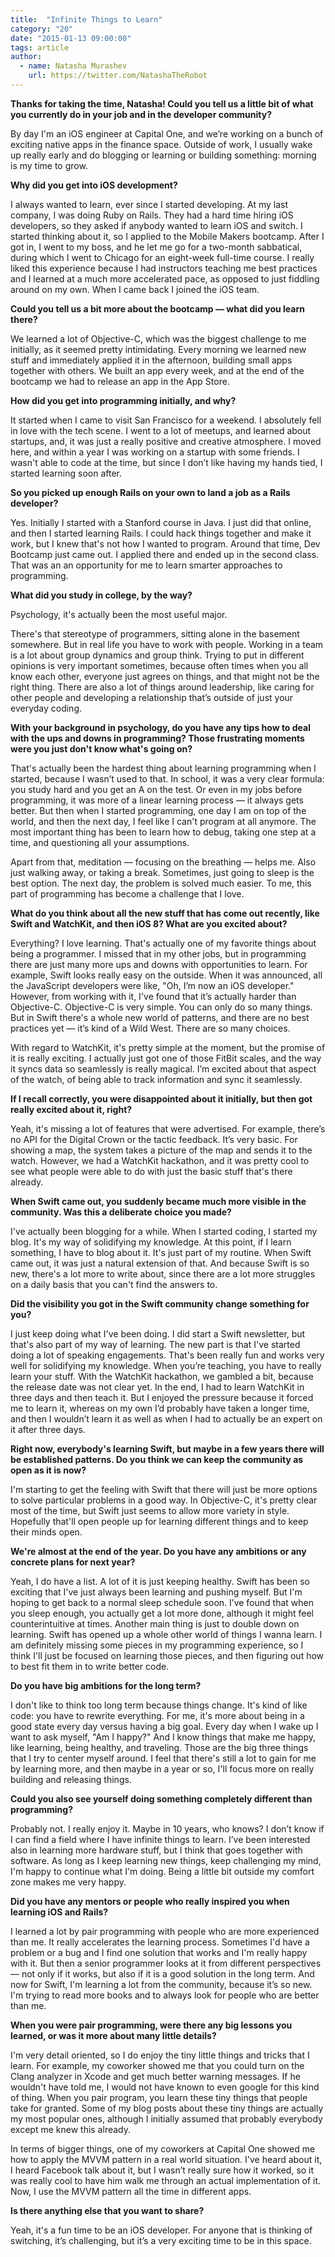 ```yaml
---
title:  "Infinite Things to Learn"
category: "20"
date: "2015-01-13 09:00:00"
tags: article
author:
  - name: Natasha Murashev
    url: https://twitter.com/NatashaTheRobot
---
```


**Thanks for taking the time, Natasha! Could you tell us a little bit of what you currently do in your job and in the developer community?**

By day I'm an iOS engineer at Capital One, and we’re working on a bunch of exciting native apps in the finance space. Outside of work, I usually wake up really early and do blogging or learning or building something: morning is my time to grow.

**Why did you get into iOS development?**

I always wanted to learn, ever since I started developing. At my last company, I was doing Ruby on Rails. They had a hard time hiring iOS developers, so they asked if anybody wanted to learn iOS and switch. I started thinking about it, so I applied to the Mobile Makers bootcamp. After I got in, I went to my boss, and he let me go for a two-month sabbatical, during which I went to Chicago for an eight-week full-time course. I really liked this experience because I had instructors teaching me best practices and I learned at a much more accelerated pace, as opposed to just fiddling around on my own. When I came back I joined the iOS team.

**Could you tell us a bit more about the bootcamp — what did you learn there?**

We learned a lot of Objective-C, which was the biggest challenge to me initially, as it seemed pretty intimidating. Every morning we learned new stuff and immediately applied it in the afternoon, building small apps together with others. We built an app every week, and at the end of the bootcamp we had to release an app in the App Store.

**How did you get into programming initially, and why?**

It started when I came to visit San Francisco for a weekend. I absolutely fell in love with the tech scene. I went to a lot of meetups, and learned about startups, and, it was just a really positive and creative atmosphere. I moved here, and within a year I was working on a startup with some friends. I wasn't able to code at the time, but since I don’t like having my hands tied, I started learning soon after.

**So you picked up enough Rails on your own to land a job as a Rails developer?**

Yes. Initially I started with a Stanford course in Java. I just did that online, and then I started learning Rails. I could hack things together and make it work, but I knew that's not how I wanted to program. Around that time, Dev Bootcamp just came out. I applied there and ended up in the second class. That was an an opportunity for me to learn smarter approaches to programming.

**What did you study in college, by the way?**

Psychology, it's actually been the most useful major.

There's that stereotype of programmers, sitting alone in the basement somewhere. But in real life you have to work with people. Working in a team is a lot about group dynamics and group think. Trying to put in different opinions is very important sometimes, because often times when you all know each other, everyone just agrees on things, and that might not be the right thing. There are also a lot of things around leadership, like caring for other people and developing a relationship that’s outside of just your everyday coding.

**With your background in psychology, do you have any tips how to deal with the ups and downs in programming? Those frustrating moments were you just don't know what's going on?**

That's actually been the hardest thing about learning programming when I started, because I wasn’t used to that. In school, it was a very clear formula: you study hard and you get an A on the test. Or even in my jobs before programming, it was more of a linear learning process — it always gets better. But then when I started programming, one day I am on top of the world, and then the next day, I feel like I can't program at all anymore. The most important thing has been to learn how to debug, taking one step at a time, and questioning all your assumptions.

Apart from that, meditation — focusing on the breathing — helps me. Also just walking away, or taking a break. Sometimes, just going to sleep is the best option. The next day, the problem is solved much easier. To me, this part of programming has become a challenge that I love.

**What do you think about all the new stuff that has come out recently, like Swift and WatchKit, and then iOS 8? What are you excited about?**

Everything? I love learning. That's actually one of my favorite things about being a programmer. I missed that in my other jobs, but in programming there are just many more ups and downs with opportunities to learn. For example, Swift looks really easy on the outside. When it was announced, all the JavaScript developers were like, "Oh, I’m now an iOS developer." However, from working with it, I've found that it’s actually harder than Objective-C. Objective-C is very simple. You can only do so many things. But in Swift there's a whole new world of patterns, and there are no best practices yet — it’s kind of a Wild West. There are so many choices.

With regard to WatchKit, it's pretty simple at the moment, but the promise of it is really exciting. I actually just got one of those FitBit scales, and the way it syncs data so seamlessly is really magical. I’m excited about that aspect of the watch, of being able to track information and sync it seamlessly.

**If I recall correctly, you were disappointed about it initially, but then got really excited about it, right?**

Yeah, it's missing a lot of features that were advertised. For example, there’s no API for the Digital Crown or the tactic feedback. It’s very basic. For showing a map, the system takes a picture of the map and sends it to the watch. However, we had a WatchKit hackathon, and it was pretty cool to see what people were able to do with just the basic stuff that's there already.

**When Swift came out, you suddenly became much more visible in the community. Was this a deliberate choice you made?**

I've actually been blogging for a while. When I started coding, I started my blog. It's my way of solidifying my knowledge. At this point, if I learn something, I have to blog about it. It's just part of my routine. When Swift came out, it was just a natural extension of that. And because Swift is so new, there's a lot more to write about, since there are a lot more struggles on a daily basis that you can't find the answers to.

**Did the visibility you got in the Swift community change something for you?**

I just keep doing what I've been doing. I did start a Swift newsletter, but that's also part of my way of learning. The new part is that I've started doing a lot of speaking engagements. That's been really fun and works very well for solidifying my knowledge. When you’re teaching, you have to really learn your stuff. With the WatchKit hackathon, we gambled a bit, because the release date was not clear yet. In the end, I had to learn WatchKit in three days and then teach it. But I enjoyed the pressure because it forced me to learn it, whereas on my own I’d probably have taken a longer time, and then I wouldn’t learn it as well as when I had to actually be an expert on it after three days.

**Right now, everybody's learning Swift, but maybe in a few years there will be established patterns. Do you think we can keep the community as open as it is now?**

I'm starting to get the feeling with Swift that there will just be more options to solve particular problems in a good way. In Objective-C, it's pretty clear most of the time, but Swift just seems to allow more variety in style. Hopefully that'll open people up for learning different things and to keep their minds open.

**We're almost at the end of the year. Do you have any ambitions or any concrete plans for next year?**

Yeah, I do have a list. A lot of it is just keeping healthy. Swift has been so exciting that I've just always been learning and pushing myself. But I'm hoping to get back to a normal sleep schedule soon. I’ve found that when you sleep enough, you actually get a lot more done, although it might feel counterintuitive at times. Another main thing is just to double down on learning. Swift has opened up a whole other world of things I wanna learn. I am definitely missing some pieces in my programming experience, so I think I'll just be focused on learning those pieces, and then figuring out how to best fit them in to write better code.

**Do you have big ambitions for the long term?**

I don't like to think too long term because things change. It's kind of like code: you have to rewrite everything. For me, it's more about being in a good state every day versus having a big goal. Every day when I wake up I want to ask myself, "Am I happy?" And I know things that make me happy, like learning, being healthy, and traveling. Those are the big three things that I try to center myself around. I feel that there's still a lot to gain for me by learning more, and then maybe in a year or so, I'll focus more on really building and releasing things.

**Could you also see yourself doing something completely different than programming?**

Probably not. I really enjoy it. Maybe in 10 years, who knows? I don’t know if I can find a field where I have infinite things to learn. I’ve been interested also in learning more hardware stuff, but I think that goes together with software. As long as I keep learning new things, keep challenging my mind, I'm happy to continue what I'm doing. Being a little bit outside my comfort zone makes me very happy.

**Did you have any mentors or people who really inspired you when learning iOS and Rails?**

I learned a lot by pair programming with people who are more experienced than me. It really accelerates the learning process. Sometimes I'd have a problem or a bug and I find one solution that works and I'm really happy with it. But then a senior programmer looks at it from different perspectives — not only if it works, but also if it is a good solution in the long term. And now for Swift, I'm learning a lot from the community, because it’s so new. I'm trying to read more books and to always look for people who are better than me.

**When you were pair programming, were there any big lessons you learned, or was it more about many little details?**

I'm very detail oriented, so I do enjoy the tiny little things and tricks that I learn. For example, my coworker showed me that you could turn on the Clang analyzer in Xcode and get much better warning messages. If he wouldn't have told me, I would not have known to even google for this kind of thing. When you pair program, you learn these tiny things that people take for granted. Some of my blog posts about these tiny things are actually my most popular ones, although I initially assumed that probably everybody except me knew this already.

In terms of bigger things, one of my coworkers at Capital One showed me how to apply the MVVM pattern in a real world situation. I've heard about it, I heard Facebook talk about it, but I wasn’t really sure how it worked, so it was really cool to have him walk me through an actual implementation of it. Now, I use the MVVM pattern all the time in different apps.

**Is there anything else that you want to share?**

Yeah, it's a fun time to be an iOS developer. For anyone that is thinking of switching, it’s challenging, but it’s a very exciting time to be in this space.
